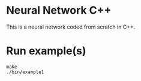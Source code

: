 # Neural Network C++

This is a neural network coded from scratch in C++.

# Run example(s)

```
make
./bin/example1
```

